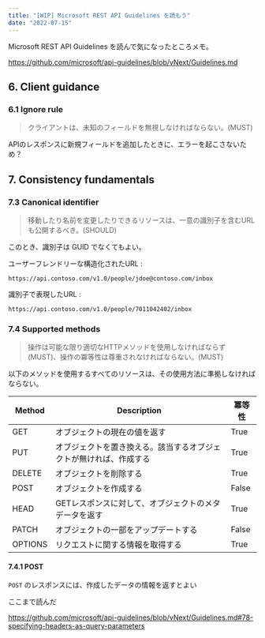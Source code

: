 ```yaml
---
title: "[WIP] Microsoft REST API Guidelines を読もう"
date: "2022-07-15"
---
```


Microsoft REST API Guidelines を読んで気になったところメモ。

https://github.com/microsoft/api-guidelines/blob/vNext/Guidelines.md

## 6. Client guidance

### 6.1 Ignore rule

> クライアントは、未知のフィールドを無視しなければならない。(MUST)

APIのレスポンスに新規フィールドを追加したときに、エラーを起こさないため？

## 7. Consistency fundamentals

### 7.3 Canonical identifier

> 移動したり名前を変更したりできるリソースは、一意の識別子を含むURLも公開するべき。(SHOULD)

このとき、識別子は GUID でなくてもよい。

ユーザーフレンドリーな構造化されたURL :
~~~
https://api.contoso.com/v1.0/people/jdoe@contoso.com/inbox
~~~

識別子で表現したURL :
~~~
https://api.contoso.com/v1.0/people/7011042402/inbox
~~~

### 7.4 Supported methods

> 操作は可能な限り適切なHTTPメソッドを使用しなければならず(MUST)、操作の冪等性は尊重されなければならない。(MUST)

以下のメソッドを使用するすべてのリソースは、その使用方法に準拠しなければならない。

Method  | Description                                                    | 冪等性
------- | -------------------------------------------------------------- | -------------
GET     | オブジェクトの現在の値を返す                                      | True
PUT     | オブジェクトを置き換える。該当するオブジェクトが無ければ、作成する   | True
DELETE  | オブジェクトを削除する                                           | True
POST    | オブジェクトを作成する                                           | False
HEAD    | GETレスポンスに対して、オブジェクトのメタデータを返す               | True
PATCH   | オブジェクトの一部をアップデートする                              | False
OPTIONS | リクエストに関する情報を取得する                                  | True

#### 7.4.1 POST

`POST` のレスポンスには、作成したデータの情報を返すとよい


ここまで読んだ

https://github.com/microsoft/api-guidelines/blob/vNext/Guidelines.md#78-specifying-headers-as-query-parameters